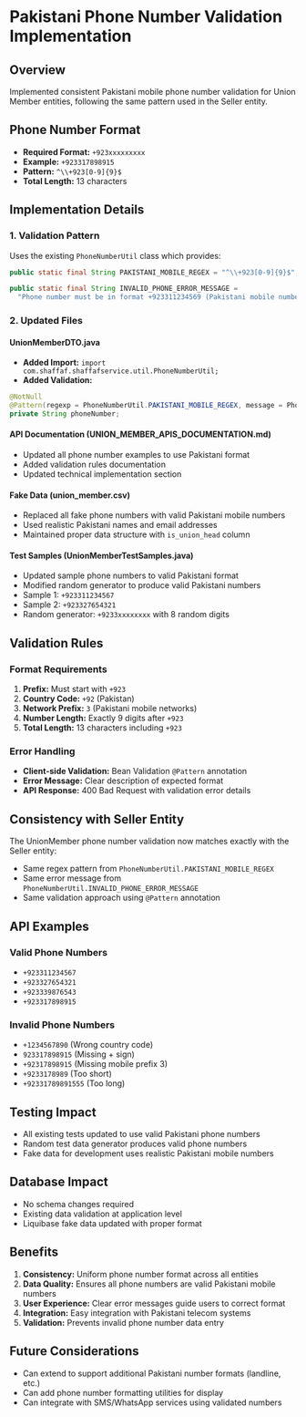 # Pakistani Phone Number Validation Implementation

## Overview

Implemented consistent Pakistani mobile phone number validation for Union Member entities, following the same pattern used in the Seller entity.

## Phone Number Format

- **Required Format:** `+923xxxxxxxxx`
- **Example:** `+923317898915`
- **Pattern:** `^\\+923[0-9]{9}$`
- **Total Length:** 13 characters

## Implementation Details

### 1. Validation Pattern

Uses the existing `PhoneNumberUtil` class which provides:

```java
public static final String PAKISTANI_MOBILE_REGEX = "^\\+923[0-9]{9}$";

public static final String INVALID_PHONE_ERROR_MESSAGE =
  "Phone number must be in format +923311234569 (Pakistani mobile number with +92 country code)";

```

### 2. Updated Files

#### UnionMemberDTO.java

- **Added Import:** `import com.shaffaf.shaffafservice.util.PhoneNumberUtil;`
- **Added Validation:**

```java
@NotNull
@Pattern(regexp = PhoneNumberUtil.PAKISTANI_MOBILE_REGEX, message = PhoneNumberUtil.INVALID_PHONE_ERROR_MESSAGE)
private String phoneNumber;

```

#### API Documentation (UNION_MEMBER_APIS_DOCUMENTATION.md)

- Updated all phone number examples to use Pakistani format
- Added validation rules documentation
- Updated technical implementation section

#### Fake Data (union_member.csv)

- Replaced all fake phone numbers with valid Pakistani mobile numbers
- Used realistic Pakistani names and email addresses
- Maintained proper data structure with `is_union_head` column

#### Test Samples (UnionMemberTestSamples.java)

- Updated sample phone numbers to valid Pakistani format
- Modified random generator to produce valid Pakistani numbers
- Sample 1: `+923311234567`
- Sample 2: `+923327654321`
- Random generator: `+9233xxxxxxxx` with 8 random digits

## Validation Rules

### Format Requirements

1. **Prefix:** Must start with `+923`
2. **Country Code:** `+92` (Pakistan)
3. **Network Prefix:** `3` (Pakistani mobile networks)
4. **Number Length:** Exactly 9 digits after `+923`
5. **Total Length:** 13 characters including `+923`

### Error Handling

- **Client-side Validation:** Bean Validation `@Pattern` annotation
- **Error Message:** Clear description of expected format
- **API Response:** 400 Bad Request with validation error details

## Consistency with Seller Entity

The UnionMember phone number validation now matches exactly with the Seller entity:

- Same regex pattern from `PhoneNumberUtil.PAKISTANI_MOBILE_REGEX`
- Same error message from `PhoneNumberUtil.INVALID_PHONE_ERROR_MESSAGE`
- Same validation approach using `@Pattern` annotation

## API Examples

### Valid Phone Numbers

- `+923311234567`
- `+923327654321`
- `+923339876543`
- `+923317898915`

### Invalid Phone Numbers

- `+1234567890` (Wrong country code)
- `923317898915` (Missing + sign)
- `+92317898915` (Missing mobile prefix 3)
- `+9233178989` (Too short)
- `+92331789891555` (Too long)

## Testing Impact

- All existing tests updated to use valid Pakistani phone numbers
- Random test data generator produces valid phone numbers
- Fake data for development uses realistic Pakistani mobile numbers

## Database Impact

- No schema changes required
- Existing data validation at application level
- Liquibase fake data updated with proper format

## Benefits

1. **Consistency:** Uniform phone number format across all entities
2. **Data Quality:** Ensures all phone numbers are valid Pakistani mobile numbers
3. **User Experience:** Clear error messages guide users to correct format
4. **Integration:** Easy integration with Pakistani telecom systems
5. **Validation:** Prevents invalid phone number data entry

## Future Considerations

- Can extend to support additional Pakistani number formats (landline, etc.)
- Can add phone number formatting utilities for display
- Can integrate with SMS/WhatsApp services using validated numbers
